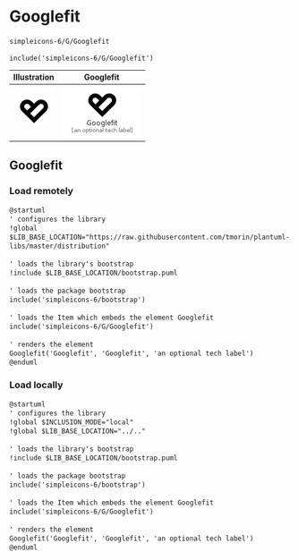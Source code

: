 # Googlefit


```text
simpleicons-6/G/Googlefit
```

```text
include('simpleicons-6/G/Googlefit')
```



| Illustration | Googlefit |
| :---: | :---: |
| ![illustration for Illustration](../../simpleicons-6/G/Googlefit.png) | ![illustration for Googlefit](../../simpleicons-6/G/Googlefit.Local.png) |




## Googlefit

### Load remotely
```plantuml
@startuml
' configures the library
!global $LIB_BASE_LOCATION="https://raw.githubusercontent.com/tmorin/plantuml-libs/master/distribution"

' loads the library's bootstrap
!include $LIB_BASE_LOCATION/bootstrap.puml

' loads the package bootstrap
include('simpleicons-6/bootstrap')

' loads the Item which embeds the element Googlefit
include('simpleicons-6/G/Googlefit')

' renders the element
Googlefit('Googlefit', 'Googlefit', 'an optional tech label')
@enduml
```

### Load locally
```plantuml
@startuml
' configures the library
!global $INCLUSION_MODE="local"
!global $LIB_BASE_LOCATION="../.."

' loads the library's bootstrap
!include $LIB_BASE_LOCATION/bootstrap.puml

' loads the package bootstrap
include('simpleicons-6/bootstrap')

' loads the Item which embeds the element Googlefit
include('simpleicons-6/G/Googlefit')

' renders the element
Googlefit('Googlefit', 'Googlefit', 'an optional tech label')
@enduml
```

